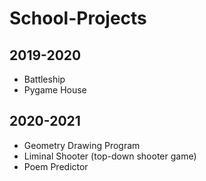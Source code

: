 <h1>School-Projects</h1>
<h2>2019-2020</h2>
<ul>
  <li>Battleship</li>
  <li>Pygame House</li>
</ul>
<h2>2020-2021</h2>
<ul>
  <li>Geometry Drawing Program</li>
  <li>Liminal Shooter (top-down shooter game)</li>
  <li>Poem Predictor</li>
</ul>
